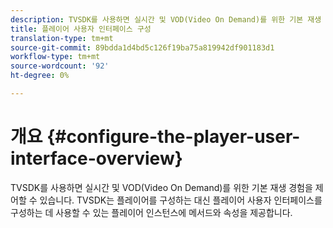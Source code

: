 ```yaml
---
description: TVSDK를 사용하면 실시간 및 VOD(Video On Demand)를 위한 기본 재생 경험을 제어할 수 있습니다. TVSDK는 플레이어를 구성하는 대신 플레이어 사용자 인터페이스를 구성하는 데 사용할 수 있는 플레이어 인스턴스에 메서드와 속성을 제공합니다.
title: 플레이어 사용자 인터페이스 구성
translation-type: tm+mt
source-git-commit: 89bdda1d4bd5c126f19ba75a819942df901183d1
workflow-type: tm+mt
source-wordcount: '92'
ht-degree: 0%

---
```



# 개요 {#configure-the-player-user-interface-overview}

TVSDK를 사용하면 실시간 및 VOD(Video On Demand)를 위한 기본 재생 경험을 제어할 수 있습니다. TVSDK는 플레이어를 구성하는 대신 플레이어 사용자 인터페이스를 구성하는 데 사용할 수 있는 플레이어 인스턴스에 메서드와 속성을 제공합니다.